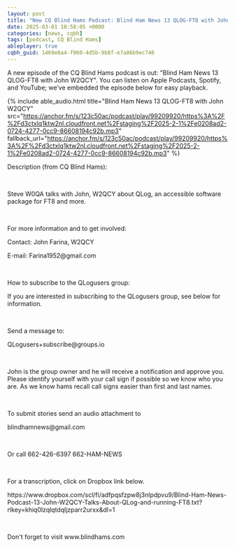 ```yaml
---
layout: post
title: "New CQ Blind Hams Podcast: Blind Ham News 13 QLOG-FT8 with John W2QCY"
date: 2025-03-01 10:58:05 +0000
categories: [news, cqbh]
tags: [podcast, CQ Blind Hams]
ableplayer: true
cqbh_guid: 1469e0a4-f960-4d5b-9b8f-e7a86b9ec746
---
```


A new episode of the CQ Blind Hams podcast is out: "Blind Ham News 13 QLOG-FT8 with John W2QCY". You can listen on Apple Podcasts, Spotify, and YouTube; we’ve embedded the episode below for easy playback.

{% include able_audio.html title="Blind Ham News 13 QLOG-FT8 with John W2QCY" src="https://anchor.fm/s/123c50ac/podcast/play/99209920/https%3A%2F%2Fd3ctxlq1ktw2nl.cloudfront.net%2Fstaging%2F2025-2-1%2Fe0208ad2-0724-4277-0cc9-86608194c92b.mp3" fallback_url="https://anchor.fm/s/123c50ac/podcast/play/99209920/https%3A%2F%2Fd3ctxlq1ktw2nl.cloudfront.net%2Fstaging%2F2025-2-1%2Fe0208ad2-0724-4277-0cc9-86608194c92b.mp3" %}

Description (from CQ Blind Hams):

<p><br></p><p>Steve W0QA talks with John, W2QCY about QLog, an accessible software package for FT8 and more.</p><p><br></p><p>For more information and to get involved:</p><p>Contact: John Farina, W2QCY</p><p>E-mail: Farina1952@gmail.com</p><p><br></p><p>How to subscribe to the QLogusers group:</p><p>If you are interested in subscribing to the QLogusers group, see below for information.</p><p><br></p><p>Send a message to:</p><p>QLogusers+subscribe@groups.io</p><p><br></p><p>John is the group owner and he will receive a notification and approve you. Please identify yourself with your call sign if possible so we know who you are. As we know hams recall call signs easier than first and last names.</p><p><br></p><p>To submit stories send an audio attachment to </p><p>blindhamnews@gmail.com</p><p><br></p><p>Or call 662-426-6397 662-HAM-NEWS </p><p><br></p><p>For a transcription, click on Dropbox link below.</p><p>https://www.dropbox.com/scl/fi/adfpqsfzpw8j3nlpdpvu9/Blind-Ham-News-Podcast-13-John-W2QCY-Talks-About-QLog-and-running-FT8.txt?rlkey=khiq0lzqlqtdqljzparr2urxx&amp;dl=1</p><p><br></p><p>Don&#39;t forget to visit www.blindhams.com</p>
